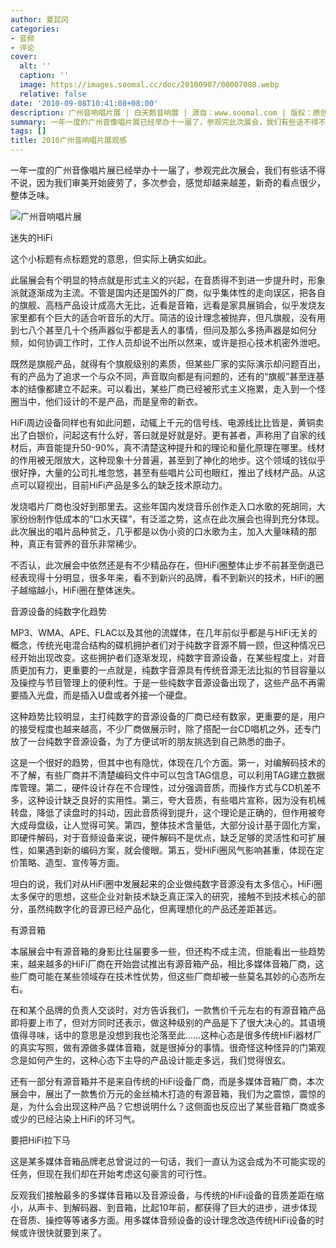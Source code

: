 ```yaml
---
author: 夏昆冈
categories:
- 音频
- 评论
cover:
  alt: ''
  caption: ''
  image: https://images.soomal.cc/doc/20100907/00007080.webp
  relative: false
date: '2010-09-08T10:41:08+08:00'
description: 广州音响唱片展 | 白天鹅音响展 | 源自：www.soomal.com | 版权：原创 |  平均/总评分：09.50/152
summary: 一年一度的广州音像唱片展已经举办十一届了，参观完此次展会，我们有些话不得不说，因为我们审美开始疲劳了，多次参会，感觉却越来越差，新奇的看点很少，整体乏味。此届展会有个明显的特点就是形式主义的兴起，在音质得不到进一步提升时，形象派就逐渐成为主流。不管是国内还是国外的厂商，似乎集体性的走向误区，把各自的旗舰、高档产品设计成高大无比，近看是音箱，远看是家具展销会
tags: []
title: 2010广州音响唱片展观感
---
```


一年一度的广州音像唱片展已经举办十一届了，参观完此次展会，我们有些话不得不说，因为我们审美开始疲劳了，多次参会，感觉却越来越差，新奇的看点很少，整体乏味。



![广州音响唱片展](https://images.soomal.cc/doc/20100907/00007080.webp)



迷失的HiFi



这个小标题有点标题党的意思，但实际上确实如此。



此届展会有个明显的特点就是形式主义的兴起，在音质得不到进一步提升时，形象派就逐渐成为主流。不管是国内还是国外的厂商，似乎集体性的走向误区，把各自的旗舰、高档产品设计成高大无比，近看是音箱，远看是家具展销会，似乎发烧友家里都有个巨大的适合听音乐的大厅。简洁的设计理念被抛弃，但凡旗舰，没有用到七八个甚至几十个扬声器似乎都是丢人的事情，但问及那么多扬声器是如何分频，如何协调工作时，工作人员却说不出所以然来，或许是担心技术机密外泄吧。



既然是旗舰产品，就得有个旗舰级别的素质，但某些厂家的实际演示却问题百出，有的产品为了追求一个与众不同，声音取向都是有问题的，还有的“旗舰”甚至连基本的结像都建立不起来。可以看出，某些厂商已经被形式主义拖累，走入到一个怪圈当中，他们设计的不是产品，而是皇帝的新衣。



HiFi周边设备同样也有如此问题，动辄上千元的信号线、电源线比比皆是，黄铜卖出了白银价，问起这有什么好，答曰就是好就是好。更有甚者，声称用了自家的线材后，声音能提升50-90%，真不清楚这种提升和的理论和量化原理在哪里。线材的作用被无限放大，这种现象十分普遍，甚至到了神化的地步。这个领域的钱似乎很好挣，大量的公司扎堆忽悠，甚至有些唱片公司也眼红，推出了线材产品。从这点可以窥视出，目前HiFi产品是多么的缺乏技术原动力。



发烧唱片厂商也没好到那里去。这些年国内发烧音乐创作走入口水歌的死胡同，大家纷纷制作低成本的“口水天碟”，有泛滥之势，这点在此次展会也得到充分体现。此次展出的唱片品种贫乏，几乎都是以伪小资的口水歌为主，加入大量味精的那种，真正有营养的音乐非常稀少。



不否认，此次展会中依然还是有不少精品存在，但HiFi圈整体止步不前甚至倒退已经表现得十分明显，很多年来，看不到新兴的品牌，看不到新兴的技术，HiFi的圈子越缩越小，HiFi圈在整体迷失。



音源设备的纯数字化趋势



MP3、WMA、APE、FLAC以及其他的流媒体，在几年前似乎都是与HiFi无关的概念，传统光电混合结构的碟机拥护者们对于纯数字音源不屑一顾，但这种情况已经开始出现改变。这些拥护者们逐渐发现，纯数字音源设备，在某些程度上，对音质更加有力，更重要的一点就是，纯数字音源具有传统音源无法比拟的节目容量以及操控与节目管理上的便利性。于是一些纯数字音源设备出现了，这些产品不再需要插入光盘，而是插入U盘或者外接一个硬盘。



这种趋势比较明显，主打纯数字的音源设备的厂商已经有数家，更重要的是，用户的接受程度也越来越高，不少厂商做展示时，除了搭配一台CD唱机之外，还专门放了一台纯数字音源设备，为了方便试听的朋友挑选到自己熟悉的曲子。



这是一个很好的趋势，但其中也有隐忧，体现在几个方面。第一，对编解码技术的不了解，有些厂商并不清楚编码文件中可以包含TAG信息，可以利用TAG建立数据库管理。第二，硬件设计存在不合理性，过分强调音质，而操作方式与CD机差不多，这种设计缺乏良好的实用性。第三，夸大音质，有些唱片宣称，因为没有机械转盘，降低了读盘时的抖动，因此音质得到提升，这个理论是正确的，但作用被夸大成母盘级，让人觉得可笑。第四，整体技术含量低，大部分设计基于固化方案，即硬件解码，对于音频设备来说，硬件解码不是优点，缺乏足够的灵活性和可扩展性，如果遇到新的编码方案，就会傻眼。第五，受HiFi圈风气影响甚重，体现在定价策略、造型、宣传等方面。



坦白的说，我们对从HiFi圈中发展起来的企业做纯数字音源没有太多信心，HiFi圈太多保守的思想，这些企业对新技术缺乏真正深入的研究，接触不到技术核心的部分，虽然纯数字化的音源已经产品化，但离理想化的产品还差距甚远。



有源音箱



本届展会中有源音箱的身影比往届要多一些，但还构不成主流，但能看出一些趋势来，越来越多的HiFi厂商在开始尝试推出有源音箱产品，相比多媒体音箱厂商，这些厂商可能在某些领域存在技术性优势，但这些厂商却被一些莫名其妙的心态所左右。



在和某个品牌的负责人交谈时，对方告诉我们，一款售价千元左右的有源音箱产品即将要上市了，但对方同时还表示，做这种级别的产品是下了很大决心的。其语境值得寻味，话中的意思是没想到我也沦落至此……这种心态是很多传统HiFi器材厂的真实写照，做有源做多媒体音箱，就是很掉分的事情。很奇怪这种怪异的门第观念是如何产生的，这种心态下主导的产品设计能走多远，我们觉得很玄。



还有一部分有源音箱并不是来自传统的HiFi设备厂商，而是多媒体音箱厂商，本次展会中，展出了一款售价万元的金丝楠木打造的有源音箱，我们为之震惊，震惊的是，为什么会出现这种产品？它想说明什么？这侧面也反应出了某些音箱厂商或多或少的已经沾染上HiFi的坏习气。



要把HiFi拉下马



这是某多媒体音箱品牌老总曾说过的一句话，我们一直认为这会成为不可能实现的任务，但现在我们却在开始考虑这句豪言的可行性。



反观我们接触最多的多媒体音箱以及音源设备，与传统的HiFi设备的音质差距在缩小，从声卡、到解码器、到音箱，比起10年前，都获得了巨大的进步，进步体现在音质、操控等等诸多方面。用多媒体音频设备的设计理念改造传统HiFi设备的时候或许很快就要到来了。